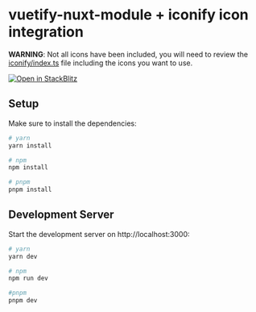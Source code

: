 # vuetify-nuxt-module + iconify icon integration

**WARNING**: Not all icons have been included, you will need to review the [iconify/index.ts](iconify/index.ts) file including the icons you want to use.

[![Open in StackBlitz](https://developer.stackblitz.com/img/open_in_stackblitz.svg)](https://stackblitz.com/github/userquin/vuetify-nuxt-iconify-icon-integration)

## Setup

Make sure to install the dependencies:

```bash
# yarn
yarn install

# npm
npm install

# pnpm
pnpm install
```

## Development Server

Start the development server on http://localhost:3000:

```bash
# yarn
yarn dev

# npm
npm run dev

#pnpm
pnpm dev
```
